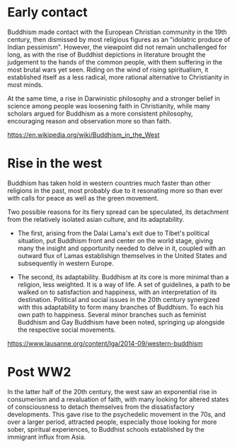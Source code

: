 # Early contact

Buddhism made contact with the European Christian community in the 19th century,
then dismissed by most religious figures as an "idolatric produce of Indian
pessimism". However, the viewpoint did not remain unchallenged for long, as with
the rise of Buddhist depictions in literature brought the judgement to the hands
of the common people, with them suffering in the most brutal wars yet seen.
Riding on the wind of rising spiritualism, it established itself as a less
radical, more rational alternative to Christianity in most minds. 

At the same time, a rise in Darwinistic philosophy and a stronger belief in
science among people was loosening faith in Christianity, while many scholars
argued for Buddhism as a more consistent philosophy, encouraging reason and
observation more so than faith.

https://en.wikipedia.org/wiki/Buddhism_in_the_West

# Rise in the west

Buddhism has taken hold in western countries much faster than other religions in
the past, most probably due to it resonating more so than ever with calls for
peace as well as the green movement.

Two possible reasons for its fiery spread can be speculated, its detachment from
the relatively isolated asian culture, and its adaptability. 

- The first, arising from the Dalai Lama's exit due to Tibet's political
  situation, put Buddhism front and center on the world stage, giving many the
  insight and opportunity needed to delve in it, coupled with an outward flux of
  Lamas establishign themselves in the United States and subsequently in western
  Europe.

- The second, its adaptability. Buddhism at its core is more minimal than a
  religion, less weighted. It is a way of life. A set of guidelines, a path to
  be walked on to satisfaction and happiness, with an interpretation of its
  destination. Political and social issues in the 20th century synergized with
  this adaptability to form many branches of Buddhism. To each his own path to
  happiness. Several minor branches such as feminist Buddhism and Gay Buddhism
  have been noted, springing up alongside the respective social movements. 

https://www.lausanne.org/content/lga/2014-09/western-buddhism

# Post WW2

In the latter half of the 20th century, the west saw an exponential rise in
consumerism and a revaluation of faith, with many looking for altered states of
consciousness to detach themselves from the dissatisfactory developments. This
gave rise to the psychedelic movement in the 70s, and over a larger period,
attracted people, especially those looking for more sober, spiritual
experiences, to Buddhist schools established by the immigrant influx from Asia.